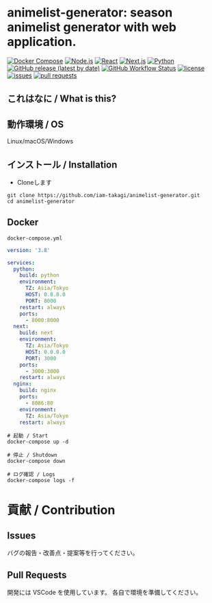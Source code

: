 # animelist-generator: season animelist generator with web application.

[![Docker Compose](https://img.shields.io/badge/DockerCompose-3.8-blue)](https://kotlinlang.org)
[![Node.js](https://img.shields.io/badge/Node.js-14-blue)](https://nodejs.org)
[![React](https://img.shields.io/badge/React-17.0.1-blue)](https://https://reactjs.org)
[![Next.js](https://img.shields.io/badge/Next.js-10.0.7-blue)](https://nextjs.org)
[![Python](https://img.shields.io/badge/Python-3.9.2-blue)](https://kotlinlang.org)
[![GitHub release (latest by date)](https://img.shields.io/github/v/release/iam-takagi/animelist-generator)](https://github.com/iam-takagi/animelist-generator/releases)
[![GitHub Workflow Status](https://img.shields.io/github/workflow/status/iam-takagi/animelist-generator/Lint)]()
[![license](https://img.shields.io/github/license/iam-takagi/animelist-generator)](https://github.com/iam-takagi/animelist-generator/blob/master/LICENSE)
[![issues](https://img.shields.io/github/issues/iam-takagi/animelist-generator)](https://github.com/iam-takagi/animelist-generator/issues)
[![pull requests](https://img.shields.io/github/issues-pr/iam-takagi/animelist-generator)](https://github.com/iam-takagi/animelist-generator/pulls)

## これはなに / What is this?

## 動作環境 / OS
Linux/macOS/Windows

## インストール / Installation

- Cloneします
```console
git clone https://github.com/iam-takagi/animelist-generator.git
cd animelist-generator
```

## Docker
`docker-compose.yml`
```yml
version: '3.8'

services:
  python:
    build: python
    environment:
      TZ: Asia/Tokyo
      HOST: 0.0.0.0
      PORT: 8000
    restart: always
    ports:
      - 8000:8000
  next:
    build: next
    environment:
      TZ: Asia/Tokyo
      HOST: 0.0.0.0
      PORT: 3000
    ports:
      - 3000:3000
    restart: always
  nginx:
    build: nginx
    ports:
      - 8086:80
    environment:
      TZ: Asia/Tokyo
    restart: always
```

```console
# 起動 / Start
docker-compose up -d

# 停止 / Shutdown
docker-compose down

# ログ確認 / Logs
docker-compose logs -f
```

# 貢献 / Contribution

## Issues
バグの報告・改善点・提案等を行ってください。

## Pull Requests
開発には VSCode を使用しています。
各自で環境を準備してください。